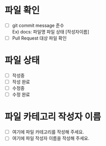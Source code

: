# 파일 확인 

- [ ] git commit message 준수   
Ex) docs: 파일명 파일 상태 [작성자이름]
- [ ] Pull Request 대상 파일 확인

# 파일 상태

- [ ] 작성중
- [ ] 작성 완료
- [ ] 수정중
- [ ] 수정 완료

# 파일 카테고리 작성자 이름

- [ ] 여기에 파일 카테고리를 작성해 주세요.
- [ ] 여기에 파일 작성자 이름을 작성해 주세요.